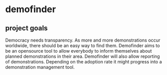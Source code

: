# demofinder

## project goals

Democracy needs transparency.
As more and more demonstrations occur worldwide, there should be an easy way to find them.
Demofinder aims to be an opensource tool to allow everybody to inform themselves about planned demonstrations in their area.
Demofinder will also allow reporting of demonstrations.
Depending on the adoption rate it might progress into a demonstration management tool.
